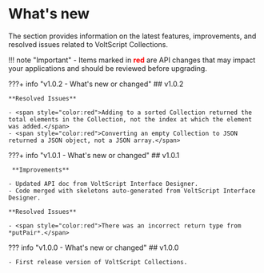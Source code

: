 # What's new

The section provides information on the latest features, improvements, and resolved issues related to VoltScript Collections.

<!-- prettier-ignore -->
!!! note "Important"
    - Items marked in <span style="color:red">**red**</span> are API changes that may impact your applications and should be reviewed before upgrading.

???+ info "v1.0.2 - What's new or changed"
    ## v1.0.2

    **Resolved Issues**

    - <span style="color:red">Adding to a sorted Collection returned the total elements in the Collection, not the index at which the element was added.</span>
    - <span style="color:red">Converting an empty Collection to JSON returned a JSON object, not a JSON array.</span>

???+ info "v1.0.1 - What's new or changed"
    ## v1.0.1

     **Improvements**
    
    - Updated API doc from VoltScript Interface Designer.
    - Code merged with skeletons auto-generated from VoltScript Interface Designer.
    
    **Resolved Issues**
    
    - <span style="color:red">There was an incorrect return type from *putPair*.</span>

??? info "v1.0.0 - What's new or changed"
    ## v1.0.0

    - First release version of VoltScript Collections.